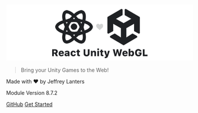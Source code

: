 ![logo](assets/coverpage.png)

> Bring your Unity Games to the Web!

Made with ♥ by Jeffrey Lanters

Module Version 8.7.2

[GitHub](https://github.com/jeffreylanters/react-unity-webgl)
[Get Started](README.md)
